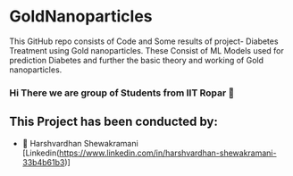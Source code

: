 # GoldNanoparticles
This GitHub repo consists of Code and Some results of project- Diabetes Treatment using Gold nanoparticles. These Consist of ML Models used for prediction Diabetes and further the basic theory and working of Gold nanoparticles. 
### Hi There we are group of Students from IIT Ropar 👋

## This Project has been conducted by:
- 👨 Harshvardhan Shewakramani [Linkedin(https://www.linkedin.com/in/harshvardhan-shewakramani-33b4b61b3)]
